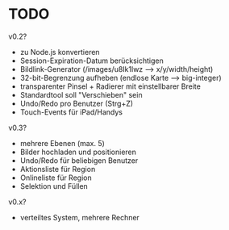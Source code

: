 TODO
====

v0.2?
* zu Node.js konvertieren
* Session-Expiration-Datum berücksichtigen
* Bildlink-Generator (/images/u8Ik1lwz --> x/y/width/height)
* 32-bit-Begrenzung aufheben (endlose Karte --> big-integer)
* transparenter Pinsel + Radierer mit einstellbarer Breite
* Standardtool soll "Verschieben" sein
* Undo/Redo pro Benutzer (Strg+Z)
* Touch-Events für iPad/Handys

v0.3?
* mehrere Ebenen (max. 5)
* Bilder hochladen und positionieren
* Undo/Redo für beliebigen Benutzer
* Aktionsliste für Region
* Onlineliste für Region
* Selektion und Füllen

v0.x?
* verteiltes System, mehrere Rechner
